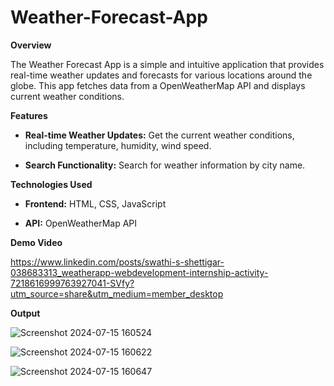 # Weather-Forecast-App

**Overview**

The Weather Forecast App is a simple and intuitive application that provides real-time weather updates and forecasts for various locations around the globe. This app fetches data from a OpenWeatherMap API and displays current weather conditions.

**Features**

  * **Real-time Weather Updates:** Get the current weather conditions, including temperature, humidity, wind speed.

  * **Search Functionality:** Search for weather information by city name.

**Technologies Used**

  * **Frontend:** HTML, CSS, JavaScript

  * **API:** OpenWeatherMap API

**Demo Video**

https://www.linkedin.com/posts/swathi-s-shettigar-038683313_weatherapp-webdevelopment-internship-activity-7218616999763927041-SVfy?utm_source=share&utm_medium=member_desktop

**Output**


![Screenshot 2024-07-15 160524](https://github.com/user-attachments/assets/e187b109-5827-49a1-aeec-fd8c2b305867)

![Screenshot 2024-07-15 160622](https://github.com/user-attachments/assets/ff74cb6f-8efe-421a-94b6-fef52be15a00)

![Screenshot 2024-07-15 160647](https://github.com/user-attachments/assets/7368a135-016b-4de4-9cf9-51ee38d888a9)
